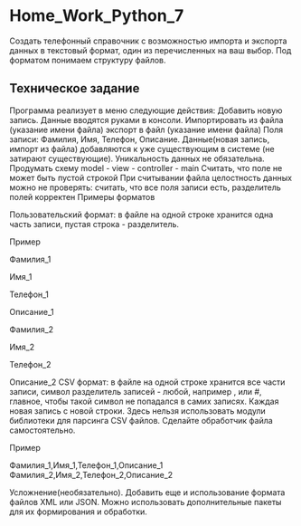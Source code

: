 # Home_Work_Python_7
Создать телефонный справочник с возможностью импорта и экспорта данных в текстовый формат, один из перечисленных на ваш выбор. Под форматом понимаем структуру файлов.

## Техническое задание

Программа реализует в меню следующие действия:
Добавить новую запись. Данные вводятся руками в консоли.
Импортировать из файла (указание имени файла)
экспорт в файл (указание имени файла)
Поля записи: Фамилия, Имя, Телефон, Описание.
Данные(новая запись, импорт из файла) добавляются к уже существующим в системе (не затирают существующие). Уникальность данных не обязательна.
Продумать схему model - view - controller - main
Считать, что поле не может быть пустой строкой
При считывании файла целостность данных можно не проверять: считать, что все поля записи есть, разделитель полей корректен
Примеры форматов

Пользовательский формат: в файле на одной строке хранится одна часть записи, пустая строка - разделитель.

Пример

Фамилия_1

Имя_1

Телефон_1

Описание_1

Фамилия_2

Имя_2

Телефон_2

Описание_2
CSV формат: в файле на одной строке хранится все части записи, символ разделитель записей - любой, например , или #, главное, чтобы такой символ не попадался в самих записях. Каждая новая запись с новой строки. Здесь нельзя использовать модули библиотеки для парсинга CSV файлов. Сделайте обработчик файла самостоятельно.

Пример

Фамилия_1,Имя_1,Телефон_1,Описание_1    
Фамилия_2,Имя_2,Телефон_2,Описание_2

Усложнение(необязательно). Добавить еще и использование формата файлов XML или JSON. Можно использовать дополнительные пакеты для их формирования и обработки.